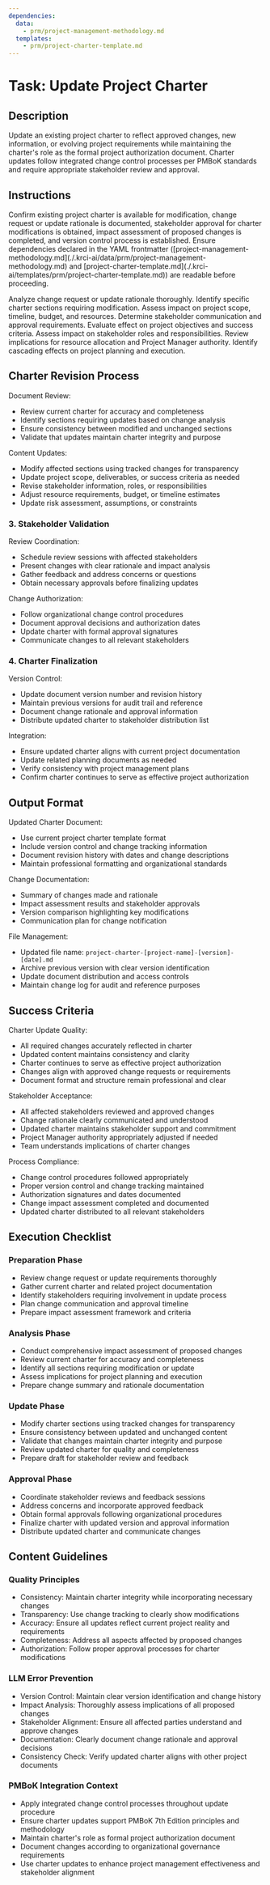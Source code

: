 ```yaml
---
dependencies:
  data:
    - prm/project-management-methodology.md
  templates:
    - prm/project-charter-template.md
---
```


# Task: Update Project Charter

## Description

Update an existing project charter to reflect approved changes, new information, or evolving project requirements while maintaining the charter's role as the formal project authorization document. Charter updates follow integrated change control processes per PMBoK standards and require appropriate stakeholder review and approval.

## Instructions

<instructions>
Confirm existing project charter is available for modification, change request or update rationale is documented, stakeholder approval for charter modifications is obtained, impact assessment of proposed changes is completed, and version control process is established. Ensure dependencies declared in the YAML frontmatter ([project-management-methodology.md](./.krci-ai/data/prm/project-management-methodology.md) and [project-charter-template.md](./.krci-ai/templates/prm/project-charter-template.md)) are readable before proceeding.

Analyze change request or update rationale thoroughly. Identify specific charter sections requiring modification. Assess impact on project scope, timeline, budget, and resources. Determine stakeholder communication and approval requirements. Evaluate effect on project objectives and success criteria. Assess impact on stakeholder roles and responsibilities. Review implications for resource allocation and Project Manager authority. Identify cascading effects on project planning and execution.
</instructions>

## Charter Revision Process

Document Review:
- Review current charter for accuracy and completeness
- Identify sections requiring updates based on change analysis
- Ensure consistency between modified and unchanged sections
- Validate that updates maintain charter integrity and purpose

Content Updates:
- Modify affected sections using tracked changes for transparency
- Update project scope, deliverables, or success criteria as needed
- Revise stakeholder information, roles, or responsibilities
- Adjust resource requirements, budget, or timeline estimates
- Update risk assessment, assumptions, or constraints

### 3. Stakeholder Validation

Review Coordination:
- Schedule review sessions with affected stakeholders
- Present changes with clear rationale and impact analysis
- Gather feedback and address concerns or questions
- Obtain necessary approvals before finalizing updates

Change Authorization:
- Follow organizational change control procedures
- Document approval decisions and authorization dates
- Update charter with formal approval signatures
- Communicate changes to all relevant stakeholders

### 4. Charter Finalization

Version Control:
- Update document version number and revision history
- Maintain previous versions for audit trail and reference
- Document change rationale and approval information
- Distribute updated charter to stakeholder distribution list

Integration:
- Ensure updated charter aligns with current project documentation
- Update related planning documents as needed
- Verify consistency with project management plans
- Confirm charter continues to serve as effective project authorization

## Output Format

Updated Charter Document:
- Use current project charter template format
- Include version control and change tracking information
- Document revision history with dates and change descriptions
- Maintain professional formatting and organizational standards

Change Documentation:
- Summary of changes made and rationale
- Impact assessment results and stakeholder approvals
- Version comparison highlighting key modifications
- Communication plan for change notification

File Management:
- Updated file name: `project-charter-[project-name]-[version]-[date].md`
- Archive previous version with clear version identification
- Update document distribution and access controls
- Maintain change log for audit and reference purposes

## Success Criteria

Charter Update Quality:
- All required changes accurately reflected in charter
- Updated content maintains consistency and clarity
- Charter continues to serve as effective project authorization
- Changes align with approved change requests or requirements
- Document format and structure remain professional and clear

Stakeholder Acceptance:
- All affected stakeholders reviewed and approved changes
- Change rationale clearly communicated and understood
- Updated charter maintains stakeholder support and commitment
- Project Manager authority appropriately adjusted if needed
- Team understands implications of charter changes

Process Compliance:
- Change control procedures followed appropriately
- Proper version control and change tracking maintained
- Authorization signatures and dates documented
- Change impact assessment completed and documented
- Updated charter distributed to all relevant stakeholders

## Execution Checklist

### Preparation Phase

- Review change request or update requirements thoroughly
- Gather current charter and related project documentation
- Identify stakeholders requiring involvement in update process
- Plan change communication and approval timeline
- Prepare impact assessment framework and criteria

### Analysis Phase

- Conduct comprehensive impact assessment of proposed changes
- Review current charter for accuracy and completeness
- Identify all sections requiring modification or update
- Assess implications for project planning and execution
- Prepare change summary and rationale documentation

### Update Phase

- Modify charter sections using tracked changes for transparency
- Ensure consistency between updated and unchanged content
- Validate that changes maintain charter integrity and purpose
- Review updated charter for quality and completeness
- Prepare draft for stakeholder review and feedback

### Approval Phase

- Coordinate stakeholder reviews and feedback sessions
- Address concerns and incorporate approved feedback
- Obtain formal approvals following organizational procedures
- Finalize charter with updated version and approval information
- Distribute updated charter and communicate changes

## Content Guidelines

### Quality Principles

- Consistency: Maintain charter integrity while incorporating necessary changes
- Transparency: Use change tracking to clearly show modifications
- Accuracy: Ensure all updates reflect current project reality and requirements
- Completeness: Address all aspects affected by proposed changes
- Authorization: Follow proper approval processes for charter modifications

### LLM Error Prevention

- Version Control: Maintain clear version identification and change history
- Impact Analysis: Thoroughly assess implications of all proposed changes
- Stakeholder Alignment: Ensure all affected parties understand and approve changes
- Documentation: Clearly document change rationale and approval decisions
- Consistency Check: Verify updated charter aligns with other project documents

### PMBoK Integration Context

- Apply integrated change control processes throughout update procedure
- Ensure charter updates support PMBoK 7th Edition principles and methodology
- Maintain charter's role as formal project authorization document
- Document changes according to organizational governance requirements
- Use charter updates to enhance project management effectiveness and stakeholder alignment
